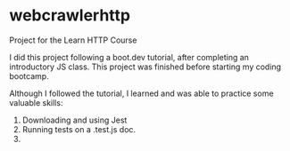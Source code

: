 # webcrawlerhttp
Project for the Learn HTTP Course

I did this project following a boot.dev tutorial, after completing an introductory JS class. 
This project was finished before starting my coding bootcamp.

Although I followed the tutorial, I learned and was able to practice some valuable skills:
1. Downloading and using Jest
2. Running tests on a .test.js doc.
3. 
